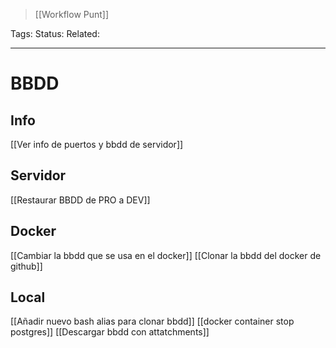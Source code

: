 > [[Workflow Punt]]

Tags: 
Status: 
Related: 

___

# BBDD

## Info
[[Ver info de puertos y bbdd de servidor]]

## Servidor
[[Restaurar BBDD de PRO a DEV]]
## Docker
[[Cambiar la bbdd que se usa en el docker]]
[[Clonar la bbdd del docker de github]]

## Local
[[Añadir nuevo bash alias para clonar bbdd]]
[[docker container stop postgres]]
[[Descargar bbdd con attatchments]]



